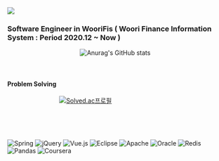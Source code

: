 
<img src="https://capsule-render.vercel.app/api?type=waving&color=auto&height=300&section=header&text=Sangwon%20Seo&fontSize=90" />


### Software Engineer in WooriFis ( Woori Finance Information System : Period 2020.12 ~ Now )
&nbsp;&nbsp;&nbsp;&nbsp;&nbsp;&nbsp;&nbsp;&nbsp;&nbsp;&nbsp;&nbsp;&nbsp;&nbsp;&nbsp;&nbsp;&nbsp;&nbsp;&nbsp;&nbsp;&nbsp;&nbsp;&nbsp;&nbsp;&nbsp;&nbsp;&nbsp;&nbsp;&nbsp;&nbsp;&nbsp;&nbsp;&nbsp;&nbsp;&nbsp;&nbsp;&nbsp;&nbsp;&nbsp;&nbsp;&nbsp;&nbsp; ![Anurag's GitHub stats](https://github-readme-stats.vercel.app/api?username=sangwonseo94&show_icons=true&theme=dracula) 
<br><br><br>
#### Problem Solving 
&nbsp;&nbsp;&nbsp;&nbsp;&nbsp;&nbsp;&nbsp;&nbsp;&nbsp;&nbsp;&nbsp;&nbsp;&nbsp;&nbsp;&nbsp;&nbsp;&nbsp;&nbsp;&nbsp;&nbsp;&nbsp;&nbsp;&nbsp;&nbsp;&nbsp;&nbsp;&nbsp;&nbsp;&nbsp;&nbsp;[![Solved.ac프로필](http://mazassumnida.wtf/api/v2/generate_badge?boj=gotkddnjs)](https://solved.ac/gotkddnjs) 
<!--[![CodeForces Profile](https://cf.leed.at?id=sangwon)](https://codeforces.com/profile/sangwon)  -->


  
<br><br><br>



<img alt="Spring" src="https://img.shields.io/badge/spring-%236DB33F.svg?style=for-the-badge&logo=spring&logoColor=white"/> <img alt="jQuery" src="https://img.shields.io/badge/jquery-%230769AD.svg?style=for-the-badge&logo=jquery&logoColor=white"/> <img alt="Vue.js" src="https://img.shields.io/badge/vuejs-%2335495e.svg?style=for-the-badge&logo=vue-dot-js&logoColor=%234FC08D"/> <img alt="Eclipse" src="https://img.shields.io/badge/Eclipse-FE7A16.svg?style=for-the-badge&logo=Eclipse&logoColor=white"/> <img alt="Apache" src="https://img.shields.io/badge/apache-%23D42029.svg?style=for-the-badge&logo=apache&logoColor=white"/> <img alt="Oracle" src ="https://img.shields.io/badge/oracle-%23F00000.svg?style=for-the-badge&logo=oracle&logoColor=white" /> <img alt="Redis" src="https://img.shields.io/badge/redis-%23DD0031.svg?style=for-the-badge&logo=redis&logoColor=white"/> <img alt="Pandas" src="https://img.shields.io/badge/pandas-%23150458.svg?style=for-the-badge&logo=pandas&logoColor=white"/> <img alt="Coursera" src="https://img.shields.io/badge/Coursera-%230056D2.svg?style=for-the-badge&logo=Coursera&logoColor=white"/>




<!--
**sangwonseo94/sangwonseo94** is a ✨ _special_ ✨ repository because its `README.md` (this file) appears on your GitHub profile.

Here are some ideas to get you started:

- 🔭 I’m currently working on ...
- 🌱 I’m currently learning ...
- 👯 I’m looking to collaborate on ...
- 🤔 I’m looking for help with ...
- 💬 Ask me about ...
- 📫 How to reach me: ...
- 😄 Pronouns: ...
- ⚡ Fun fact: ...
-->

